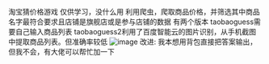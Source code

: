 淘宝猜价格游戏
仅供学习，没什么用
利用爬虫，爬取商品价格，并筛选其中商品名字最符合要求且店铺是旗舰店或是参与店铺的数据
有两个版本
taobaoguess需要自己输入商品列表
taobaoguess2利用了百度智能云的图片识别，从手机截图中提取商品列表。但准确率较低
![image](https://user-images.githubusercontent.com/89129910/200104104-8e9192ca-2829-42d1-8645-0ecd088719f8.png)
改进:
我本想用背包直接把答案输出，但我不会，有大佬可以帮忙加一下

